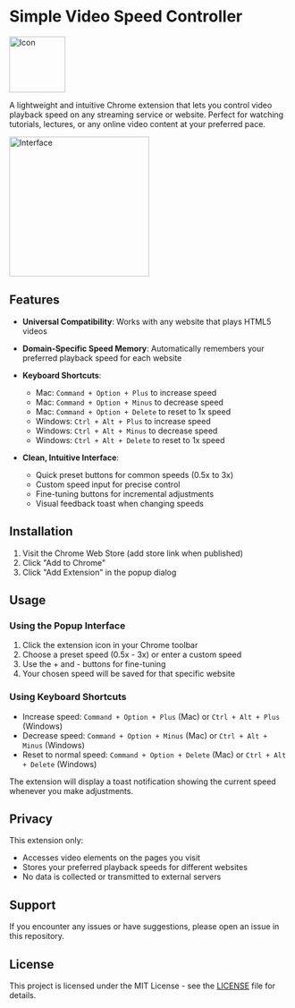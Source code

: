 # Simple Video Speed Controller
<img width="100" alt="Icon" src="https://github.com/user-attachments/assets/17514be3-7964-4000-982c-143bbcfaa1c0" />

A lightweight and intuitive Chrome extension that lets you control video playback speed on any streaming service or website. Perfect for watching tutorials, lectures, or any online video content at your preferred pace.

<img width="250" alt="Interface" src="https://github.com/user-attachments/assets/217f4ea7-7bb2-4732-8d09-90621a36d622" />

## Features

- **Universal Compatibility**: Works with any website that plays HTML5 videos
- **Domain-Specific Speed Memory**: Automatically remembers your preferred playback speed for each website
- **Keyboard Shortcuts**:
  - Mac: `Command + Option + Plus` to increase speed
  - Mac: `Command + Option + Minus` to decrease speed
  - Mac: `Command + Option + Delete` to reset to 1x speed
  - Windows: `Ctrl + Alt + Plus` to increase speed
  - Windows: `Ctrl + Alt + Minus` to decrease speed
  - Windows: `Ctrl + Alt + Delete` to reset to 1x speed

- **Clean, Intuitive Interface**:
  - Quick preset buttons for common speeds (0.5x to 3x)
  - Custom speed input for precise control
  - Fine-tuning buttons for incremental adjustments
  - Visual feedback toast when changing speeds

## Installation

1. Visit the Chrome Web Store (add store link when published)
2. Click "Add to Chrome"
3. Click "Add Extension" in the popup dialog

## Usage

### Using the Popup Interface

1. Click the extension icon in your Chrome toolbar
2. Choose a preset speed (0.5x - 3x) or enter a custom speed
3. Use the + and - buttons for fine-tuning
4. Your chosen speed will be saved for that specific website

### Using Keyboard Shortcuts

- Increase speed: `Command + Option + Plus` (Mac) or `Ctrl + Alt + Plus` (Windows)
- Decrease speed: `Command + Option + Minus` (Mac) or `Ctrl + Alt + Minus` (Windows)
- Reset to normal speed: `Command + Option + Delete` (Mac) or `Ctrl + Alt + Delete` (Windows)

The extension will display a toast notification showing the current speed whenever you make adjustments.

## Privacy

This extension only:
- Accesses video elements on the pages you visit
- Stores your preferred playback speeds for different websites
- No data is collected or transmitted to external servers

## Support

If you encounter any issues or have suggestions, please open an issue in this repository.

## License

This project is licensed under the MIT License - see the [LICENSE](LICENSE) file for details.
